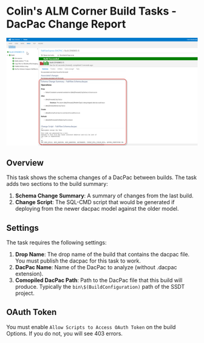 # Colin's ALM Corner Build Tasks - DacPac Change Report

![DacPac Change Report Task](../../images/ss_DacPacChangeReport.png)

## Overview
This task shows the schema changes of a DacPac between builds. The task adds two sections to the build summary:
1. **Schema Change Summary**: A summary of changes from the last build.
1. **Change Script**: The SQL-CMD script that would be generated if deploying from the newer dacpac model against the older model.

## Settings
The task requires the following settings:

1. **Drop Name**: The drop name of the build that contains the dacpac file. You must publish the dacpac for this task to work.
1. **DacPac Name**: Name of the DacPac to analyze (without .dacpac extension).
1. **Comopiled DacPac Path**: Path to the DacPac file that this build will produce. Typically the `bin\$(BuildConfiguration)` path of the SSDT project.

## OAuth Token
You must enable `Allow Scripts to Access OAuth Token` on the build Options. If you do not, you will see 403 errors.